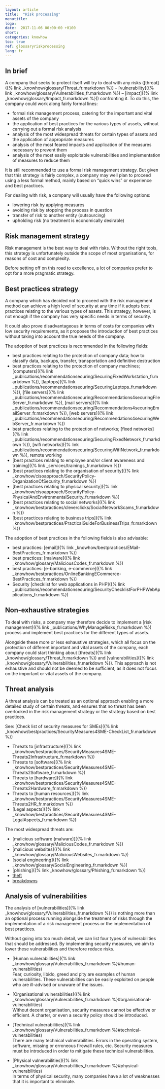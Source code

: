 ```yaml
---
layout: article
title:  "Risk processing"
menutitle:
logo:
date:  2017-11-06 00:00:00 +0100
short:
categories: knowhow
toc: true
ref: glossaryriskprocessing
lang: fr
---
```


## In brief
A company that seeks to protect itself will try to deal with any risks ([threat]({% link _knowhow/glossary/Threat_fr.markdown %}) – [vulnerability]({% link _knowhow/glossary/Vulnerabilities_fr.markdown %}) – [impact]({% link _knowhow/glossary/Impact_fr.markdown %})) confronting it. To do this, the company could work along fairly formal lines:

* formal risk management process, catering for the important and vital assets of the company
* the application of best practices for the various types of assets, without carrying out a formal risk analysis
* analysis of the most widespread threats for certain types of assets and the application of appropriate measures
* analysis of the most feared impacts and application of the measures necessary to prevent them
* analysis of the most easily exploitable vulnerabilities and implementation of measures to reduce them

It is still recommended to use a formal risk management strategy. But given that this strategy is fairly complex, a company may well plan to proceed using a less formal method, mainly based on “quick wins” or experience and best practices.

For dealing with risk, a company will usually have the following options:

* lowering risk by applying measures
* avoiding risk by stopping the process in question
* transfer of risk to another entity (outsourcing)
* upholding risk (no treatment is economically desirable)

## Risk management strategy
Risk management is the best way to deal with risks. Without the right tools, this strategy is unfortunately outside the scope of most organisations, for reasons of cost and complexity.

Before setting off on this road to excellence, a lot of companies prefer to opt for a more pragmatic strategy.

## Best practices strategy
A company which has decided not to proceed with the risk management method can achieve a high level of security at any time if it adopts best practices relating to the various types of assets. This strategy, however, is not enough if the company has very specific needs in terms of security.

It could also prove disadvantageous in terms of costs for companies with low security requirements, as it proposes the introduction of best practices without taking into account the true needs of the company.

The adoption of best practices is recommended in the following fields:

* best practices relating to the protection of company data; how to classify data, backups, transfer, transportation and definitive destruction
* best practices relating to the protection of company machines; [computers]({% link _publications/recommendationsecuring/SecuringFixedWorkstation_fr.markdown %}), [laptops]({% link _publications/recommendationsecuring/SecuringLaptops_fr.markdown %}), [file servers]({% link _publications/recommendationsecuring/Recommendations4securingFileServer_fr.markdown %}), [mail servers]({% link _publications/recommendationsecuring/Recommendations4securingEmailServer_fr.markdown %}), [web servers]({% link _publications/recommendationsecuring/Recommendations4securingWebServer_fr.markdown %})
* best practices relating to the protection of networks; [fixed networks]({% link _publications/recommendationsecuring/SecuringFixedNetwork_fr.markdown %}), [wifi networks]({% link _publications/recommendationsecuring/SecuringWifiNetwork_fr.markdown %}), remote working
* [best practices relating to employee and/or client awareness and training]({% link _services/trainings_fr.markdown %})
* [best practices relating to the organisation of security]({% link _knowhow/cisoapproach/SecurityPolicy-OrganizationOfSecurity_fr.markdown %})
* [best practices relating to physical security]({% link _knowhow/cisoapproach/SecurityPolicy-PhysicalAndEnvironmentalSecurity_fr.markdown %})
* [best practices relating to social networks]({% link _knowhow/bestpractices/cleverclicks/SocialNetworkScams_fr.markdown %})
* [best practices relating to business trips]({% link _knowhow/bestpractices/PracticalGuideForBusinessTrips_fr.markdown %})

The adoption of best practices in the following fields is also advisable:

* best practices: [email]({% link _knowhow/bestpractices/EMail-BestPractices_fr.markdown %})
* best practices: [malware]({% link _knowhow/glossary/MaliciousCodes_fr.markdown %})
* best practices: [e-banking, e-commerce]({% link _knowhow/bestpractices/OnlineBankingECommerce-BestPractices_fr.markdown %})
* Security [checklist for web applications in PHP]({% link _publications/recommendationsecuring/SecurityChecklistForPHPWebApplications_fr.markdown %})

## Non-exhaustive strategies
To deal with risks, a company may therefore decide to implement a [risk management]({% link _publications/WhyManageRisks_fr.markdown %}) process and implement best practices for the different types of assets.

Alongside these more or less exhaustive strategies, which all focus on the protection of different important and vital assets of the company, each company could start thinking about [threats]({% link _knowhow/glossary/Threat_fr.markdown %}) and [vulnerabilities]({% link _knowhow/glossary/Vulnerabilities_fr.markdown %}). This approach is not exhaustive and should not be deemed to be sufficient, as it does not focus on the important or vital assets of the company.

## Threat analysis
A threat analysis can be treated as an optional approach enabling a more detailed study of certain threats, and ensures that no threat has been overlooked in the risk management strategy or the strategy based on best practices.

See: [Check list of security measures for SMEs]({% link _knowhow/bestpractices/SecurityMeasures4SME-CheckList_fr.markdown %})

* Threats to [infrastructure]({% link _knowhow/bestpractices/SecurityMeasures4SME-Threats2Infrastructure_fr.markdown %})
* Threats to [software]({% link _knowhow/bestpractices/SecurityMeasures4SME-Threats2Software_fr.markdown %})
* Threats to [hardware]({% link _knowhow/bestpractices/SecurityMeasures4SME-Threats2Hardware_fr.markdown %})
* Threats to [human resources]({% link _knowhow/bestpractices/SecurityMeasures4SME-Threats2HR_fr.markdown %})
* [Legal aspects]({% link _knowhow/bestpractices/SecurityMeasures4SME-LegalAspects_fr.markdown %})

The most widespread threats are:

* [malicious software (malware)]({% link _knowhow/glossary/MaliciousCodes_fr.markdown %})
* [malicious websites]({% link _knowhow/glossary/MaliciousWebsites_fr.markdown %})
* [social engineering]({% link _knowhow/glossary/SocialEngineering_fr.markdown %})
* [phishing]({% link _knowhow/glossary/Phishing_fr.markdown %})
* [theft](-)
* [breakdowns](-)

## Analysis of vulnerabilities

The analysis of [vulnerabilities]({% link _knowhow/glossary/Vulnerabilities_fr.markdown %}) is nothing more than an optional process running alongside the treatment of risks through the implementation of a risk management process or the implementation of best practices.

Without going into too much detail, we can list four types of vulnerabilities that should be addressed. By implementing security measures, we aim to lower these vulnerabilities and therefore reduce risks.

* [Human vulnerabilities]({% link _knowhow/glossary/Vulnerabilities_fr.markdown %}#human-vulnerabilities)<br />
  Fear, curiosity, libido, greed and pity are examples of human vulnerabilities. These vulnerabilities can be easily exploited on people who are ill-advised or unaware of the issues.

* [Organisational vulnerabilities]({% link _knowhow/glossary/Vulnerabilities_fr.markdown %}#organisational-vulnerabilities)<br />
  Without decent organisation, security measures cannot be effective or efficient. A charter, or even a security policy should be introduced.

* [Technical vulnerabilities]({% link _knowhow/glossary/Vulnerabilities_fr.markdown %}#technical-vulnerabilities)<br />
  There are many technical vulnerabilities. Errors in the operating system, software, missing or erroneous firewall rules, etc. Security measures must be introduced in order to mitigate these technical vulnerabilities.

* [Physical vulnerabilities]({% link _knowhow/glossary/Vulnerabilities_fr.markdown %}#physical-vulnerabilities)<br />
  In terms of physical security, many companies have a lot of weaknesses that it is important to eliminate.
